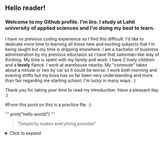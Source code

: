 ## Hello reader!

### Welcome to my Github profile. I'm Iiro. I study at Lahti university of applied sciences and I'm doing my best to learn. 
I have no previous coding experience so I find this difficult. I'd like to dedicate more time to learning all these new and exciting subjects that I'm being taught but my time is dripping elsewhere.
I am a bachelor of business administration by my previous eductaion so I have that salesman-like way of thinking.
My time is spent with my family and work. I have 2 lively children and a **lovely** fiancé. I work at warehouse nearby. My "commute" takes about a minute or two by car so it could be worse. I work both morning and evening shifts but
my boss has so far been very understanding and more than fair regarding me starting school. I'm lucky in many ways. :)

Thank you for taking your time to read my introduction. Have a pleasant day :)

#From this point on this is a practice file. :)

'''
print("hello world!")
'''
>"Simplicity makes everything possible"

<details>
<summary>Click to expand</summary>
  #####This should be a collapsible section. We'll see once I save this file. 
</details>

<!--
**IiroAMantere/IiroAMantere** is a ✨ _special_ ✨ repository because its `README.md` (this file) appears on your GitHub profile.

Here are some ideas to get you started:

- 🔭 I’m currently working on ...
- 🌱 I’m currently learning ...
- 👯 I’m looking to collaborate on ...
- 🤔 I’m looking for help with ...
- 💬 Ask me about ...
- 📫 How to reach me: ...
- 😄 Pronouns: ...
- ⚡ Fun fact: ...
-->
